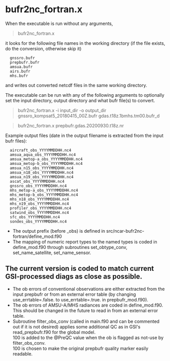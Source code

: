 # bufr2nc_fortran.x

When the executable is run without any arguments,

> bufr2nc_fortran.x

it looks for the following file names in the working directory (if the file exists, do the conversion, otherwise skip it)
```
  gnssro.bufr
  prepbufr.bufr
  amsua.bufr
  airs.bufr
  mhs.bufr
```
and writes out converted netcdf files in the same working directory.

The executable can be run with any of the following arguments to optionally set the input directory, output directory and what bufr file(s) to convert.

> bufr2nc_fortran.x -i input_dir -o output_dir gnssro_kompsat5_20180415_00Z.bufr gdas.t18z.1bmhs.tm00.bufr_d

> bufr2nc_fortran.x prepbufr.gdas.20200930.t18z.nr

Example output files (date in the output filename is extracted from the input bufr files):
```
  aircraft_obs_YYYYMMDDHH.nc4
  amsua_aqua_obs_YYYYMMDDHH.nc4
  amsua_metop-a_obs_YYYYMMDDHH.nc4
  amsua_metop-b_obs_YYYYMMDDHH.nc4
  amsua_n15_obs_YYYYMMDDHH.nc4
  amsua_n18_obs_YYYYMMDDHH.nc4
  amsua_n19_obs_YYYYMMDDHH.nc4
  ascat_obs_YYYYMMDDHH.nc4
  gnssro_obs_YYYYMMDDHH.nc4
  mhs_metop-a_obs_YYYYMMDDHH.nc4
  mhs_metop-b_obs_YYYYMMDDHH.nc4
  mhs_n18_obs_YYYYMMDDHH.nc4
  mhs_n19_obs_YYYYMMDDHH.nc4
  profiler_obs_YYYYMMDDHH.nc4
  satwind_obs_YYYYMMDDHH.nc4
  sfc_obs_YYYYMMDDHH.nc4
  sondes_obs_YYYYMMDDHH.nc4
```
* The output prefix (before _obs) is defined in src/ncar-bufr2nc-fortran/define_mod.f90
* The mapping of numeric report types to the named types is coded in define_mod.f90
through subroutines set_obtype_conv, set_name_satellite, set_name_sensor.

## The current version is coded to match current GSI-processed diags as close as possible.
* The ob errors of conventional observations are either extracted from the input prepbufr or from an external error table (by changing use_errtable=.false. to use_errtable=.true. in prepbufr_mod.f90).
* The ob errors of AMSU-A/MHS radiances are coded in define_mod.f90. This should be changed in the future to read in from an external error table.
* Subroutine filter_obs_conv (called in main.f90 and can be commented out if it is not desired) applies some additional QC as in GSI's read_prepbufr.f90 for the global model.  
100 is added to the @PreQC value when the ob is flagged as not-use by filter_obs_conv.  
100 is chosen to make the original prepbufr quality marker easily readable.
